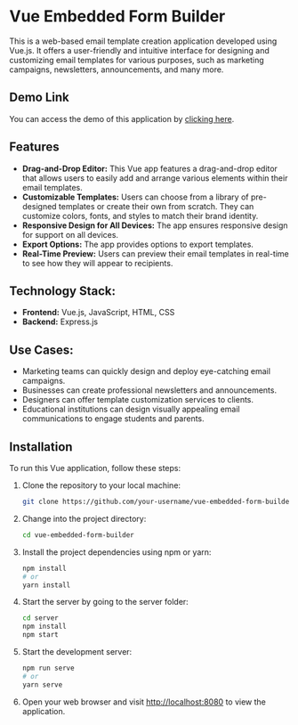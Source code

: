 # Vue Embedded Form Builder

This is a web-based email template creation application developed using Vue.js. It offers a user-friendly and intuitive interface for designing and customizing email templates for various purposes, such as marketing campaigns, newsletters, announcements, and many more.

## Demo Link
You can access the demo of this application by [clicking here](https://drive.google.com/drive/folders/1dlRXH7mHhvQlkb6Nudyks_XpTyF3V6ZJ?usp=sharing).

## Features

- **Drag-and-Drop Editor:** This Vue app features a drag-and-drop editor that allows users to easily add and arrange various elements within their email templates.
- **Customizable Templates:** Users can choose from a library of pre-designed templates or create their own from scratch. They can customize colors, fonts, and styles to match their brand identity.
- **Responsive Design for All Devices:** The app ensures responsive design for support on all devices.
- **Export Options:** The app provides options to export templates.
- **Real-Time Preview:** Users can preview their email templates in real-time to see how they will appear to recipients.

## Technology Stack:

- **Frontend:** Vue.js, JavaScript, HTML, CSS
- **Backend:** Express.js

## Use Cases:

- Marketing teams can quickly design and deploy eye-catching email campaigns.
- Businesses can create professional newsletters and announcements.
- Designers can offer template customization services to clients.
- Educational institutions can design visually appealing email communications to engage students and parents.

## Installation

To run this Vue application, follow these steps:

1. Clone the repository to your local machine:
    ```sh
    git clone https://github.com/your-username/vue-embedded-form-builder.git
    ```

2. Change into the project directory:
    ```sh
    cd vue-embedded-form-builder
    ```

3. Install the project dependencies using npm or yarn:
    ```sh
    npm install
    # or
    yarn install
    ```

4. Start the server by going to the server folder:
    ```sh
    cd server
    npm install
    npm start
    ```

5. Start the development server:
    ```sh
    npm run serve
    # or
    yarn serve
    ```

6. Open your web browser and visit [http://localhost:8080](http://localhost:8080) to view the application.
